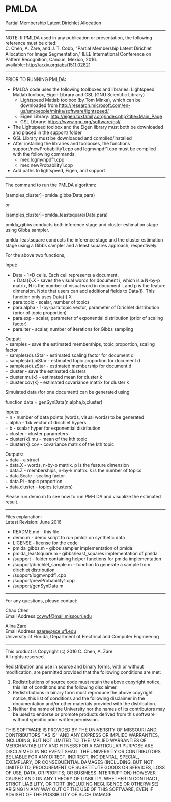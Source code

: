 # PMLDA
Partial Membership Latent Dirichlet Allocation

****************************************************************

NOTE: If PMLDA used in any publication or presentation, the following reference must be cited:  
C. Chen, A. Zare, and J. T. Cobb, "Partial Membership Latent Dirichlet Allocation for Image Segmentation," IEEE International Conference on Pattern Recognition, Cancun, Mexico, 2016.  
available: http://arxiv.org/abs/1511.02821

****************************************************************
PRIOR TO RUNNING PMLDA:  
+ PMLDA code uses the following toolboxes and libraries: Lightspeed Matlab toolbox, Eigen Library and GSL (GNU Scientific Library)  
    * Lightspeed Matlab toolbox (by Tom Minka), which can be downloaded from http://research.microsoft.com/en-us/um/people/minka/software/lightspeed/
    * Eigen Library: http://eigen.tuxfamily.org/index.php?title=Main_Page
    * GSL Library: https://www.gnu.org/software/gsl/
+ The Lightspeed toolbox and the Eigen library must both be downloaded and placed in the support/ folder
+ GSL Library must be downloaded and compiled/installed 
+ After installing the libraries and toolboxes, the functions support/newProbability1.cpp and logmvnpdf1.cpp must be compiled with the following commands:
    * mex logmvnpdf1.cpp
    * mex newProbability1.cpp
+ Add paths to lightspeed, Eigen, and support   

****************************************************************

The command to run the PMLDA algorithm:   

[samples,cluster]=pmlda_gibbs(Data,para)

or 

[samples,cluster]=pmlda_leastsquare(Data,para) 

pmlda_gibbs conducts both inference stage and cluster estimation stage using Gibbs sampler.  

pmlda_leastsquare conducts the inference stage and the cluster estimation stage using a Gibbs sampler and a least squares approach, respectively.


For the above two functions,

Input:  
+ Data - 1*D cells. Each cell represents a document.  
      + Data{i}.X  - saves the visual words for document i, which is a
                    N-by-p matrix, N is the number of visual word in document i, and p
                    is the feature dimension.
                    Note that users can add additional fields to Data{i}. This function only uses
                    Data{i}.X  
+ para.topic - scalar, number of topics  
+ para.alpha - 1-by-para.topic vector, parameter of Dirichlet distribution (prior of topic proportion)  
+  para.exp   - scalar, parameter of exponential distribution (prior of scaling factor)  
+ para.iter  - scalar, number of iterations for Gibbs sampling  
       
Output:  
      + samples           - save the estimated memberships, topic proportion, scaling factor  
     +  samples(d).sStar  - estimated scaling factor for document d  
      + samples(d).piStar - estimated topic proportion for document d  
     +  samples(d).zStar  - estimated membership for document d  
      + cluster           - save the estimated clusters  
      + cluster.mu{k}     - estimated mean for cluster k  
      + cluster.cov{k}    - estimated covariance matrix for cluster k  

Simulated data (for one document) can be generated using   

function data = genSynData(n,alpha,b,cluster)

Inputs:  
      +  n       - number of data points (words, visual words) to be generated   
      +  alpha   - 1xk vector of dirichlet hypers  
      +  b       - scalar hyper for exponential distribution  
      +  cluster - cluster parameters  
      +  cluster{k}.mu - mean of the kth topic  
      +  cluster{k}.cov - covariance matrix of the kth topic    


Outputs:  
      +  data    - a struct  
      +  data.X  - words, n-by-p matrix. p is the feature dimension  
      +  data.Z  - memberships, n-by-k matrix. k is the number of topics  
      +  data.Scale - scaling factor   
      +  data.Pi - topic proportion  
      +  data.cluster - topics (clusters)  


Please run demo.m to see how to run PM-LDA and visualize the estimated result.  

****************************************************************  

Files explanation:  
Latest Revision: June 2016

+ README.md -  this file  
+ demo.m - demo script to run pmlda on synthetic data
+ LICENSE - license for the code
+ pmlda_gibbs.m - gibbs sampler implementation of pmlda
+ pmlda_leastsquare.m - gibbs/least_squares implementation of pmlda
+ /support - folder containing helper functions for pmlda implementation
+ /support/dirichlet_sample.m - function to generate a sample from dirichlet distribution
+ /support/logmvnpdf1.cpp 
+ /support/newProbability1.cpp 
+ /support/genSynData.m  


****************************************************************  

For any questions, please contact:

 Chao Chen  
 Email Address:ccwwf@mail.missouri.edu  
 
 Alina Zare  
 Email Address:azare@ece.ufl.edu   
 University of Florida, Department of Electrical and Computer Engineering  

****************************************************************

This product is Copyright (c) 2016 C. Chen, A. Zare  
 All rights reserved.  

 Redistribution and use in source and binary forms, with or without
 modification, are permitted provided that the following conditions
 are met:  

   1. Redistributions of source code must retain the above copyright
      notice, this list of conditions and the following disclaimer.  
   2. Redistributions in binary form must reproduce the above copyright
      notice, this list of conditions and the following disclaimer in the
      documentation and/or other materials provided with the distribution.  
   3. Neither the name of the University nor the names of its contributors
      may be used to endorse or promote products derived from this software
      without specific prior written permission.  

 THIS SOFTWARE IS PROVIDED BY THE UNIVERSITY OF MISSOURI AND
 CONTRIBUTORS ``AS IS'' AND ANY EXPRESS OR IMPLIED WARRANTIES,
 INCLUDING, BUT NOT LIMITED TO, THE IMPLIED WARRANTIES OF
 MERCHANTABILITY AND FITNESS FOR A PARTICULAR PURPOSE ARE
 DISCLAIMED.  IN NO EVENT SHALL THE UNIVERSITY OR CONTRIBUTORS
 BE LIABLE FOR ANY DIRECT, INDIRECT, INCIDENTAL, SPECIAL,
 EXEMPLARY, OR CONSEQUENTIAL DAMAGES (INCLUDING, BUT NOT
 LIMITED TO, PROCUREMENT OF SUBSTITUTE GOODS OR SERVICES,
 LOSS OF USE, DATA, OR PROFITS; OR BUSINESS INTERRUPTION)
 HOWEVER CAUSED AND ON ANY THEORY OF LIABILITY, WHETHER IN
CONTRACT, STRICT LIABILITY, OR TORT (INCLUDING NEGLIGENCE
 OR OTHERWISE) ARISING IN ANY WAY OUT OF THE USE OF THIS
 SOFTWARE, EVEN IF ADVISED OF THE POSSIBILITY OF SUCH DAMAGE  


